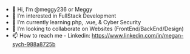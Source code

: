 - 👋 Hi, I’m @meggy236 or Meggy
- 👀 I’m interested in FullStack Development
- 🌱 I’m currently learning php, .vue, & Cyber Security
- 💞️ I’m looking to collaborate on Websites (FrontEnd/BackEnd/Design)
- 📫 How to reach me - Linkedin: https://www.linkedin.com/in/megan-sych-988a8725b

<!---
meggy236/meggy236 is a ✨ special ✨ repository because its `README.md` (this file) appears on your GitHub profile.
You can click the Preview link to take a look at your changes.
--->
